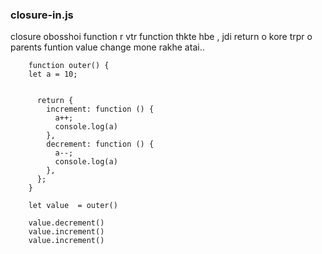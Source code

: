 ### closure-in.js

closure obosshoi function  r vtr function thkte hbe , jdi return o  kore trpr o parents funtion value change mone rakhe atai..


        function outer() {
        let a = 10;


          return {
            increment: function () {
              a++;
              console.log(a)
            },
            decrement: function () {
              a--;
              console.log(a)
            },
          };
        }

        let value  = outer()

        value.decrement()
        value.increment()
        value.increment()


